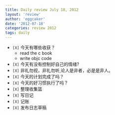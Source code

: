```yaml
---
title: Daily review July 18, 2012 
layout: 'review'
author: 'eggcaker'
date: '2012-07-18'
categories: review 2012
tags: daily
---
```



  * `[X]` 今天有哪些收获？ 
    * read the c book 
    * write objc code 
  * `[X]` 今天有没有控制好自己的情绪? 
  * `[X]` 非礼勿视，非礼勿听,论人是非者，必是是非人。 
  * `[X]` 今天的计划完成了吗？ 
  * `[X]` 今天的好习惯执行了吗？ 
  * `[X]` 整理收集篮 
  * `[X]` 写日记 
  * `[X]` 记账 
  * `[X]` 发布日志草稿 


